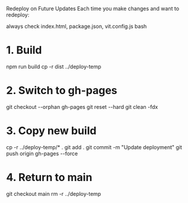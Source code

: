 Redeploy on Future Updates
Each time you make changes and want to redeploy:

always check index.html, package.json, vit.config.js
bash

# 1. Build
npm run build
cp -r dist ../deploy-temp

# 2. Switch to gh-pages
git checkout --orphan gh-pages
git reset --hard
git clean -fdx

# 3. Copy new build
cp -r ../deploy-temp/* .
git add .
git commit -m "Update deployment"
git push origin gh-pages --force

# 4. Return to main
git checkout main
rm -r ../deploy-temp
